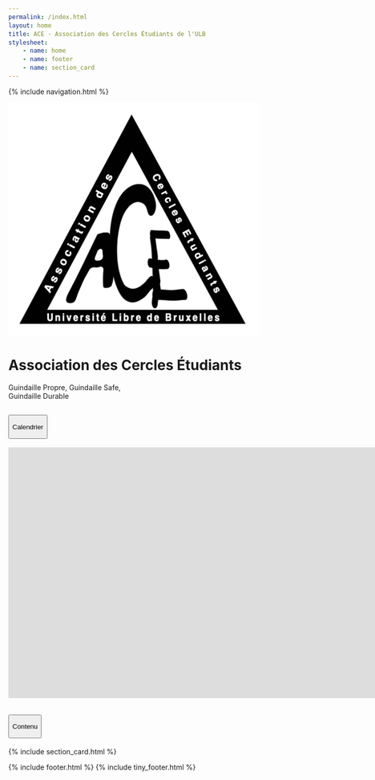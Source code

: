 ```yaml
---
permalink: /index.html
layout: home
title: ACE - Association des Cercles Étudiants de l'ULB
stylesheet:
    - name: home
    - name: footer
    - name: section_card
---
```

{% include navigation.html %}
<div class="jumbotron jumbotron-fluid position-static">
</div>
  <div class="position-absolute top-0 start-50">
    <img src="assets/images/ACE.png" class="logo"/>
  </div>
  <div class="text-title">
  <div class="container position-absolute top-50 start-50 translate-middle">
    <h1 class="display-5 title">Association des Cercles Étudiants</h1>
    <p class="d-flex flex-row-reverse" style="padding-right:26vw;">Guindaille Propre, Guindaille Safe, Guindaille Durable</p>
  </div>
  </div>

<div class="accordion">
  <div class="accordion-item">
    <h2 class="accordion-header">
      <button class="container-fluid accordion-button" type="button" data-bs-toggle="collapse" data-bs-target="#collapseOne" aria-expanded="false" aria-controls="collapseOne">
        <p class="d-flex cal-title">Calendrier</p>
      </button>
    </h2>
    <div id="collapseOne" class="accordion-collapse collapse" data-bs-parent="#accordionHomePage"><!--write 'show' behind 'collapse' for opening at running-->
      <div class="accordion-body container">
        <div class="calendar d-flex"><iframe src="https://calendar.google.com/calendar/embed?height=400&wkst=2&bgcolor=%23039BE5&ctz=Europe%2FBrussels&showTitle=0&showNav=1&showPrint=0&showTabs=0&showCalendars=0&showTz=0&mode=MONTH&src=NDk4OTE5MjI4YWVhYjU4YzhhNmQ4ZmExMDI5NjVlYmRlN2QzMDFkNTA0ZDE2NWRkNmRhMWI4ODIyZTliYTU4ZEBncm91cC5jYWxlbmRhci5nb29nbGUuY29t&color=%23795548" style="border-width:0" width="2000vw" height="500vh" frameborder="0" scrolling="no"></iframe></div>
      </div>
    </div>
  </div>

  <div class="accordion-item">
    <h2 class="accordion-header">
      <button class="container-fluid accordion-button" type="button" data-bs-toggle="collapse" data-bs-target="#collapseTwo" aria-expanded="true" aria-controls="collapseTwo">
        <p class="d-flex cal-title">Contenu</p>
      </button>
    </h2>
    <div id="collapseTwo" class="accordion-collapse collapse show" data-bs-parent="#accordionHomePage">
      <div class="accordion-body container mb-5">
          <div class="row">
            {% include section_card.html %}
          </div>
      </div>
    </div>
  </div>
</div>

{% include footer.html %}
{% include tiny_footer.html %}